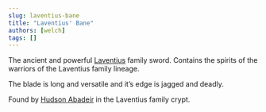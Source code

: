 ```yaml
---
slug: laventius-bane
title: "Laventius' Bane"
authors: [welch]
tags: []
---
```


The ancient and powerful [Laventius](/characters/laventius) family sword. Contains the spirits of the warriors of the Laventius family lineage.
 
The blade is long and versatile and it’s edge is jagged and deadly.
 
Found by [Hudson Abadeir](/characters/hudson) in the Laventius family crypt.